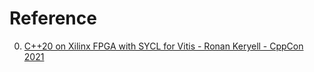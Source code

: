 # Reference

0. [C++20 on Xilinx FPGA with SYCL for Vitis - Ronan Keryell - CppCon 2021](https://www.youtube.com/watch?v=BJBDmQJdDpc)

